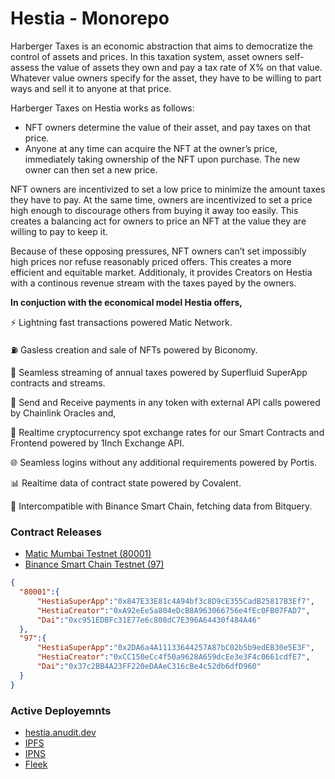 # Hestia - Monorepo

Harberger Taxes is an economic abstraction that aims to democratize the control of assets and prices. In this taxation system, asset owners self-assess the value of assets they own and pay a tax rate of X% on that value. Whatever value owners specify for the asset, they have to be willing to part ways and sell it to anyone at that price.

Harberger Taxes on Hestia works as follows:

- NFT owners determine the value of their asset, and pay taxes on that price.
- Anyone at any time can acquire the NFT at the owner’s price, immediately taking ownership of the NFT upon purchase. The new owner can then set a new price.

NFT owners are incentivized to set a low price to minimize the amount taxes they have to pay. At the same time, owners are incentivized to set a price high enough to discourage others from buying it away too easily. This creates a balancing act for owners to price an NFT at the value they are willing to pay to keep it.

Because of these opposing pressures, NFT owners can’t set impossibly high prices nor refuse reasonably priced offers. This creates a more efficient and equitable market. Additionaly, it provides Creators on Hestia with a continous revenue stream with the taxes payed by the owners.


**In conjuction with the economical model Hestia offers,**

⚡ Lightning fast transactions powered Matic Network.

⛽ Gasless creation and sale of NFTs powered by Biconomy.

🌊 Seamless streaming of annual taxes powered by Superfluid SuperApp contracts and streams.

🔗 Send and Receive payments in any token with external API calls powered by Chainlink Oracles and,

💱 Realtime cryptocurrency spot exchange rates for our Smart Contracts and Frontend powered by 1Inch Exchange API.

🌐 Seamless logins without any additional requirements powered by Portis.

📊 Realtime data of contract state powered by Covalent.

🔀 Intercompatible with Binance Smart Chain, fetching data from Bitquery.

### Contract Releases

 - [Matic Mumbai Testnet (80001)](https://explorer-mumbai.maticvigil.com)
 - [Binance Smart Chain Testnet (97)](https://testnet.bscscan.com)
```json
{
  "80001":{
      "HestiaSuperApp":"0x847E33E81c4A94bf3c8D9cE355CadB25817B3Ef7",
      "HestiaCreator":"0xA92eEe5a804eDcB8A963066756e4fEc0FB07FAD7",
      "Dai":"0xc951EDBFc31E77e6c808dC7E396A64430f484A46"
  },
  "97":{
      "HestiaSuperApp":"0x2DA6a4A11133644257A87bC02b5b9edEB30e5E3F",
      "HestiaCreator":"0xCC150eCc4f50a9628A659dcEe3e3F4c0661cdfE7",
      "Dai":"0x37c2BB4A23FF220eDAAeC316cBe4c52db6dfD960"
  }
}
```

### Active Deployemnts
- [hestia.anudit.dev](https://hestia.anudit.dev)
- [IPFS](https://hub.textile.io/ipfs/bafybeibtrp3c2ijk2kqsj4dmqvcu6dauqanzrdjwfmqulmaxea4t5kahem/index.html)
- [IPNS](https://hub.textile.io/ipns/bafzbeibcmranvzip5uevcew756nrre77nllfzfollzuwfhgjryewxrmjdu/index.html)
- [Fleek](https://hestia.on.fleek.co)

